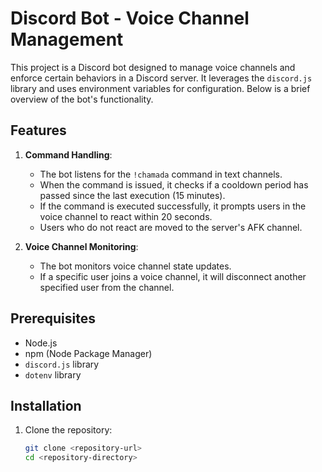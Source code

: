 # Discord Bot - Voice Channel Management

This project is a Discord bot designed to manage voice channels and enforce certain behaviors in a Discord server. It leverages the `discord.js` library and uses environment variables for configuration. Below is a brief overview of the bot's functionality.

## Features

1. **Command Handling**:
    - The bot listens for the `!chamada` command in text channels.
    - When the command is issued, it checks if a cooldown period has passed since the last execution (15 minutes).
    - If the command is executed successfully, it prompts users in the voice channel to react within 20 seconds.
    - Users who do not react are moved to the server's AFK channel.

2. **Voice Channel Monitoring**:
    - The bot monitors voice channel state updates.
    - If a specific user joins a voice channel, it will disconnect another specified user from the channel.

## Prerequisites

- Node.js
- npm (Node Package Manager)
- `discord.js` library
- `dotenv` library

## Installation

1. Clone the repository:
   ```bash
   git clone <repository-url>
   cd <repository-directory>
